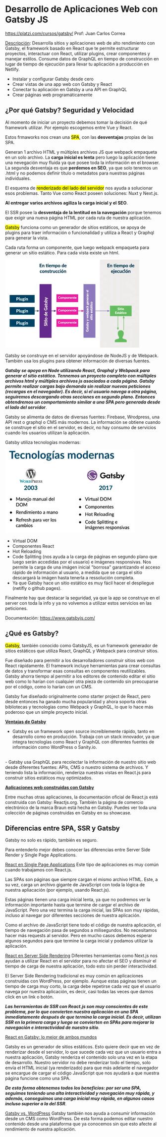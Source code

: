 # Desarrollo de Aplicaciones Web con Gatsby JS

https://platzi.com/cursos/gatsby/
Prof: Juan Carlos Correa

<u>Descripción</u>: Desarrolla sitios y aplicaciones web de alto rendimiento con Gatsby, el framework basado en React que te permite estructurar proyectos, interactuar con React, utilizar plugins, crear componentes y manejar estilos. Consume datos de GraphQL en tiempo de construcción en lugar de tiempo de ejecución para llevar tu aplicación a producción en Netlify.

- Instalar y configurar Gatsby desde cero
- Crear vistas de una app web con Gatsby y React
- Conectar tu aplicación en Gatsby a una API en GraphQL
- Crear páginas web programáticamente

## ¿Por qué Gatsby? Seguridad y Velocidad

Al momento de iniciar un proyecto debemos tomar la decisión de qué framework utilizar. Por ejemplo escogemos entre Vue y React. 

Estos frmaworks nos crean una <mark>SPA</mark>, con las **desventajas** propias de las SPA. 

Generan 1 archivo HTML y múltiples archivos JS que webpack empaqueta en un solo archivo. La **carga inicial es lenta** pero luego la aplicación tiene una nevegación muy fluida ya que posee toda la información en el browser. La segunda desventaja es que **perdemos en SEO**, ya que solo tenemos un .html y no podemos definir título o metadatos para nuestras páginas individuales.

El esquema de <mark>renderizado del lado del servidor</mark> nos ayuda a solucionar esos problemas. Tanto Vue como React poseen soluciones: Nuxt y Next.js. 

**Al entregar varios archivos agiliza la carga inicial y el SEO**.

El SSR posee la **desventaja de la lentitud en la navegación** porque tenemos que exigir una nueva página HTML por cada ruta de nuestra aplicación.

<mark>Gatsby</mark> funciona como un generador de sitios estáticos, se apoya de plugins para traer información o funcionalidad y utiliza a React y Graphql para generar la vista. 

Cada ruta forma un componente, que luego webpack empaqueta para generar un sitio estático. Para cada vista existe un html. 

![Funcionamiento de Gatsby!](./assets/images/gatsby_1.png "Funcionamiento de Gatsby!")

Gatsby se construye en el servidor apoyándose de NodeJS y de Webpack. También usa los plugins para obtener información de diversas fuentes.

***Gatsby se apoya en Node utilizando React, Graphql y Webpack para generar el sitio estático. Tennemos un proyecto completo con múltiples archivos html y múltiples archivos js asociados a cada página. Gatsby permite realizar cargas bajo demanda sin realizar nuevas peticiones (recargas en el navegador). Es decir, si el usuario navega a otra página, seguiremos descargando otras secciones en segundo plano. Entonces obtendremos un comportamiento similar a una SPA pero generada desde el lado del servidor***. 

Gatsby se alimenta de datos de diversas fuentes: Firebase, Wrodpress, una API rest o graphql o CMS más modernos. La información se obtiene cuando se construye el sitio en el servidor, es decir, no hay consumo de servicios cuando los usuarios utilizan la aplicación. 

Gatsby utiliza tecnologías modernas:

![Tecnologías utilizadas por Gatsby](./assets/images/gatsby_2.png "Tecnologías utilizadas por Gatsby")

- Virtual DOM
- Componentes React
- Hot Reloading
- Code Splitting (nos ayuda a la carga de páginas en segundo plano que luego serán accedidas por el usuario) e imágenes responsivas. Nos permite la carga de una imágen inicial "borrosa" garantizando el acceso rápido de información al usuario, a medida que se carga el sitio descargará la imágen hasta tenerla a ressolución completa.
- Ya que Gatsby hace un sitio estático es muy fácil hacer el despliegue (netifly o github pages).

Finalmente hay que destacar la seguridad, ya que la app se construye en el server con toda la info y ya no volvemos a utilizar estos servicios en las peticiones.

Documentación: https://www.gatsbyjs.com/

## ¿Qué es Gatsby?

<mark>Gatsby</mark>, también conocido como GatsbyJS, es un framework generador de sitios estáticos que utiliza React, GraphQL y Webpack para construir sitios.

Fue diseñado para permitir a los desarrolladores construir sitios web con React rápidamente. El framework incluye herramientas para crear consultas de datos y transformar esas consultas en componentes reutilizables. Gatsby ahorra tiempo al permitir a los editores de contenido editar el sitio web como lo harían con cualquier otra pieza de contenido sin preocuparse por el código, como lo harían con un CMS.

Gatsby fue diseñado originalmente como starter project de React, pero desde entonces ha ganado mucha popularidad y ahora soporta otras bibliotecas y tecnologías como Webpack y GraphQL, lo que lo hace más poderoso que un simple proyecto inicial.

**<u>Ventajas de Gatsby</u>**

- Gatsby es un framework open source increíblemente rápido, tanto en desarrollo como en producción. Trabaja con un stack innovador, ya que integra tecnologías como React y GraphQL con diferentes fuentes de información como WordPress o Sanity.io.  
<br>
- Gatsby usa GraphQL para recolectar la información de nuestro sitio web desde diferentes fuentes: APIs, CMS o nuestro sistema de archivos. Y teniendo lista la información, renderiza nuestras vistas en React.js para construir sitios estáticos muy optimizados.

**<u>Aplicaciones web construidas con Gatsby</u>**

Entre muchas otras aplicaciones, la documentación oficial de React.js está construida con Gatsby: Reactjs.org. También la página de comercio electrónico de la marca Braun está hecha en Gatsby. Puedes ver toda una colección de páginas construidas en Gatsby en su showcase.

## Diferencias entre SPA, SSR y Gatsby

Gatsby no solo es rápido, también es seguro.

Para entenderlo mejor debes conocer las diferencias entre Server Side Render y Single Page Applications.

<u>React en Single Page Applications</u> Este tipo de aplicaciones es muy común cuando trabajamos con React.js.

Las SPAs son páginas que siempre cargan el mismo archivo HTML. Este, a su vez, carga un archivo gigante de JavaScript con toda la lógica de nuestra apliacación (por ejemplo, usando React.js).

Estas páginas tienen una carga inicial lenta, ya que no podremos ver la información importante hasta que termine de cargar el archivo de JavaScript. Pero una vez termina la carga inicial, las SPAs son muy rápidas, incluso al navegar por diferentes secciones de nuestra aplicación.

Como el archivo de JavaScript tiene todo el código de nuestra aplicación, el tiempo de navegación pasa de segundos a milisegundos. No necesitamos hacer más requests al servidor. Pero en mucho casos debemos esperar algunos segundos para que termine la carga inicial y podamos utilizar la aplicación.

<u>React en Server Side Rendering</u> Diferentes herramientas como Next.js nos ayudan a utilizar React en el servidor para no afectar el SEO y disminuir el tiempo de carga de nuestra aplicación, todo esto sin perder interactividad.

El Server Side Rendering tradicional es muy común en aplicaciones construidas con WordPress, por ejemplo. Aunque estas páginas tienen un tiempo de carga muy corto, la carga debe repetirse cada vez que el usuario navega por nuestra aplicación, es decir, casi todas las veces que damos click en un link o botón.

***Las herramientas de SSR con React.js son muy conscientes de este problema, por lo que convierten nuestra aplicación en una SPA inmediatamente después de que termina la carga inicial. Es decir, utilizan SSR en la primera carga y luego se convierten en SPAs para mejorar la navegación e interactividad de nuestro sitio***.

<u>React en Gatsby: lo mejor de ambos mundos</u>

Gatsby es un generador de sitios estáticos. Esto quiere decir que en vez de renderizar desde el servidor, lo que sucede cada vez que un usuario entra a nuestra aplicación, Gatsby renderiza el contenido solo una vez en la etapa de desarrollo. Nuestro servidor no debe renderizar todo el tiempo, solo envía el HTML inicial (ya renderizado) para que más adelante el navegador se encargue de cargar el código JavaScript que nos ayudará a que nuestra página funcione como una SPA.

***De esta forma obtenemos todos los beneficios: por ser una SPA, seguimos teniendo una alta interactividad y navegación muy rápida, y además, conseguimos una carga inicial muy rápida, en algunos casos incluso superior a la del SSR***.

<u>Gatsby vs. WordPress</u> Gatsby también nos ayuda a consumir información desde un CMS como WordPress. De esta forma podemos editar nuestro contenido desde una plataforma que ya conocemos sin que esto afecte al rendimiento de nuestra aplicación.